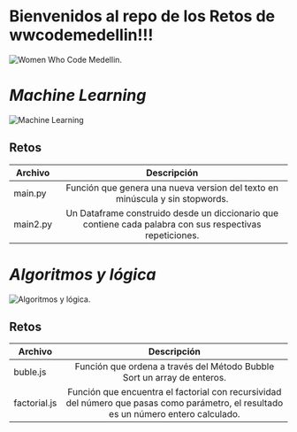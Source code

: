 # Bienvenidos al repo de los Retos de wwcodemedellin!!!

![Women Who Code Medellin.](https://i.imgur.com/NU5US9z.png "Women Who Code Medellin")


# __*Machine Learning*__

![Machine Learning](https://i.imgur.com/1jcmtRR.png "Machine Learning")

## Retos

| Archivo  | Descripción |
| ------------- |:-------------:|
| main.py| Función que genera una nueva version del texto en minúscula y sin stopwords.|
| main2.py| Un Dataframe construido desde un diccionario que contiene cada palabra con sus respectivas repeticiones.|


# __*Algoritmos y lógica*__

![Algoritmos y lógica.](https://i.imgur.com/wcV2l7y.png "Algoritmos y lógica")

## Retos

| Archivo  | Descripción |
| ------------- |:-------------:|
| buble.js | Función que ordena a través del Método Bubble Sort un array de enteros. |
| factorial.js | Función que encuentra el factorial con recursividad del número que pasas como parámetro, el resultado es un número entero calculado. |